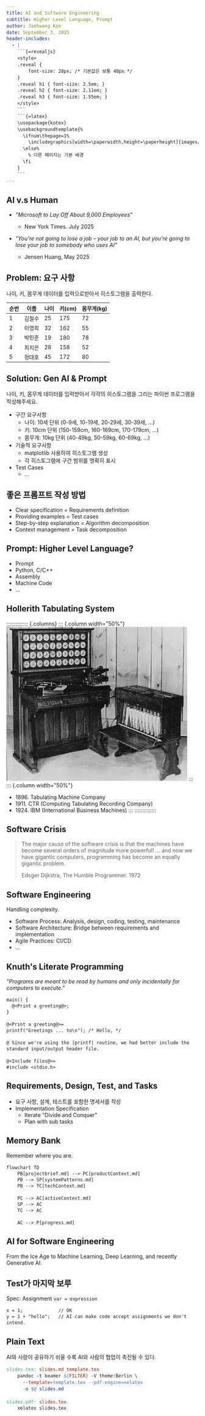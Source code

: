 ```yaml
---
title: AI and Software Engineering
subtitle: Higher Level Language, Prompt
author: Jaehwang Kim
date: September 3, 2025
header-includes:
  - |
    ```{=revealjs}
    <style>
    .reveal {
        font-size: 28px; /* 기본값은 보통 40px */
    }
    .reveal h1 { font-size: 2.5em; }
    .reveal h2 { font-size: 2.11em; }
    .reveal h3 { font-size: 1.55em; }
    </style>
    ```
    ```{=latex}
    \usepackage{kotex}
    \usebackgroundtemplate{%
      \ifnum\thepage=1%
        \includegraphics[width=\paperwidth,height=\paperheight]{images/cover2.jpg}%
      \else%
        % 다른 페이지는 기본 배경
      \fi
    }
    ```
---
```


## AI v.s Human

* _"Microsoft to Lay Off About 9,000 Employees"_
   - New York Times. July 2025

* _"You're not going to lose a job – your job to an AI, but you're going to lose your job to somebody who uses AI"_
   - Jensen Huang, May 2025

## Problem: 요구 사항

나이, 키, 몸무게 데이터를 입력으로받아서 히스토그램을 출력한다.

| 순번 | 이름   | 나이 | 키(cm) | 몸무게(kg) |
|------|--------|------|--------|------------|
| 1    | 김철수 | 25   | 175    | 72         |
| 2    | 이영희 | 32   | 162    | 55         |
| 3    | 박민준 | 19   | 180    | 78         |
| 4    | 최지은 | 28   | 158    | 52         |
| 5    | 정대호 | 45   | 172    | 80         |

## Solution: Gen AI & Prompt

나이, 키, 몸무게 데이터를 입력받아서 각각의 히스토그램을 그리는 파이썬 프로그램을 작성해주세요.

* 구간 요구사항
    - 나이: 10세 단위 (0-9세, 10-19세, 20-29세, 30-39세, ...)
    - 키: 10cm 단위 (150-159cm, 160-169cm, 170-179cm, ...)
    - 몸무게: 10kg 단위 (40-49kg, 50-59kg, 60-69kg, ...)
* 기술적 요구사항
    - matplotlib 사용하여 히스토그램 생성
    - 각 히스토그램에 구간 범위를 명확히 표시
* Test Cases
    - ...

## 좋은 프롬프트 작성 방법

* Clear specification = Requirements definition
* Providing examples = Test cases
* Step-by-step explanation = Algorithm decomposition
* Context management = Task decomposition

## Prompt: Higher Level Language?

- Prompt
- Python, C/C++
- Assembly 
- Machine Code 
- ...

## Hollerith Tabulating System

:::::::::::::: {.columns}
::: {.column width="50%"}
![1890: Hollerith Tabulating System](images/hh-tabulator.jpg)
:::
::: {.column width="50%"}
- 1896\. Tabulating Machine Company
- 1911\. CTR (Computing Tabulating Recording Company)
- 1924\. IBM (International Business Machines)
:::
::::::::::::::

## Software Crisis

> The major cause of the software crisis is that the machines
> have become several orders of magnitude more powerful!
> ...
> and now we have gigantic computers, programming has
> become an equally gigantic problem.
>
> Edsger Dijkstra, The Humble Programmer. 1972

## Software Engineering

Handling complexity.

* Software Process: Analysis, design, coding, testing, maintenance
* Software Architecture: Bridge between requirements and implementation
* Agile Practices: CI/CD
* ...

## Knuth's Literate Programming

_"Programs are meant to be read by humans and only incidentally for computers to execute."_

```cweb
main() {
  @<Print a greeting@>;
}

@<Print a greeting@>=
printf("Greetings ... to\n"); /* Hello, */

@ Since we're using the |printf| routine, we had better include the standard input/output header file.

@<Include files@>=
#include <stdio.h>
```

## Requirements, Design, Test, and Tasks

* 요구 사항, 설계, 테스트를 포함한 명세서를 작성
* Implementation Specification
    - Iterate "Divide and Conquer" 
    - Plan with sub tasks

## Memory Bank

Remember where you are.

```{.mermaid loc=generated}
flowchart TD
    PB[projectbrief.md] --> PC[productContext.md]
    PB --> SP[systemPatterns.md]
    PB --> TC[techContext.md]

    PC --> AC[activeContext.md]
    SP --> AC
    TC --> AC

    AC --> P[progress.md]
```

## AI for Software Engineering

From the Ice Age to Machine Learning, Deep Learning, and recently
Generative AI.

## Test가 마지막 보루

Spec: Assignment `var = expression`

```
x = 1;             // OK
y = 1 + "hello";   // AI can make code accept assignments we don't intend.
```

## Plain Text 

AI와 사람이 공유하기 쉬울 수록 AI와 사람의 협업이 촉진될 수 있다.

```Makefile
slides.tex: slides.md template.tex
	pandoc -t beamer ${FILTER} -V theme:Berlin \
      --template=template.tex --pdf-engine=xelatex 
      -o $@ slides.md

slides.pdf: slides.tex
	xelatex slides.tex
 ``` 